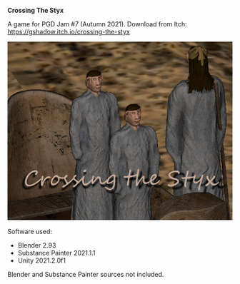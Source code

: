 **Crossing The Styx**

A game for PGD Jam #7 (Autumn 2021).
Download from Itch: https://gshadow.itch.io/crossing-the-styx

![Crossing The Styx cover image](docs/CrossingTheStyx_itch_cover.jpg)

Software used:
* Blender 2.93
* Substance Painter 2021.1.1 
* Unity 2021.2.0f1

Blender and Substance Painter sources not included.
